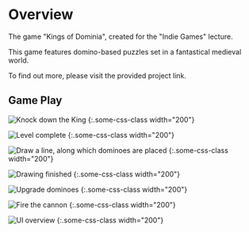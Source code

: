 # Overview
The game "Kings of Dominia", created for the "Indie Games" lecture.

This game features domino-based puzzles set in a fantastical medieval world. 

To find out more, please visit the provided project link.

## Game Play

![Knock down the King](https://user-images.githubusercontent.com/34072813/150656674-f44be52a-3049-4a81-89ce-4c07fdfea259.PNG)
{:.some-css-class width="200"}


![Level complete](https://user-images.githubusercontent.com/34072813/150656810-da3e8283-a2af-45f2-a70b-3e501fa6e271.PNG)
{:.some-css-class width="200"}


![Draw a line, along which dominoes are placed](https://user-images.githubusercontent.com/34072813/150656839-f9da6f0e-d027-44fa-8504-8c2329c3118e.PNG)
{:.some-css-class width="200"}


![Drawing finished](https://user-images.githubusercontent.com/34072813/150656849-f07699d0-6cfb-4da6-900c-086126a2a96f.PNG)
{:.some-css-class width="200"}


![Upgrade dominoes](https://user-images.githubusercontent.com/34072813/150656854-5256a913-d4e0-47b8-b7dd-3697e7f61ae7.PNG)
{:.some-css-class width="200"}


![Fire the cannon](https://user-images.githubusercontent.com/34072813/150656860-95d371cc-d8f5-44be-bdac-7aef0043b09c.PNG)
{:.some-css-class width="200"}


![UI overview](https://user-images.githubusercontent.com/34072813/150656868-80855f33-7045-4a8d-9352-16098309a4d6.PNG)
{:.some-css-class width="200"}
